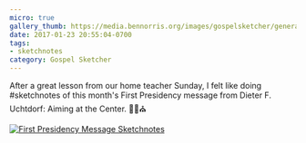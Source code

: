 ```yaml
---
micro: true
gallery_thumb: https://media.bennorris.org/images/gospelsketcher/general/jan-17-first-pres-message.jpg
date: 2017-01-23 20:55:04-0700
tags:
- sketchnotes
category: Gospel Sketcher
---
```


After a great lesson from our home teacher Sunday, I felt like doing #sketchnotes of this month's First Presidency message from Dieter F. Uchtdorf: Aiming at the Center. ✍🏼⛪️

[![First Presidency Message Sketchnotes](https://media.bennorris.org/images/gospelsketcher/general/jan-17-first-pres-message.jpg)](https://media.bennorris.org/images/gospelsketcher/general/jan-17-first-pres-message.jpg)